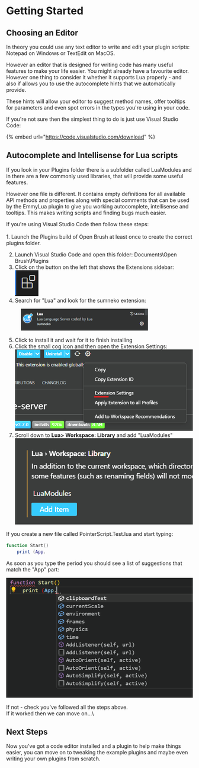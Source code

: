 # Getting Started

## Choosing an Editor

In theory you could use any text editor to write and edit your plugin scripts: Notepad on Windows or TextEdit on MacOS.

However an editor that is designed for writing code has many useful features to make your life easier. You might already have a favourite editor. However one thing to consider it whether it supports Lua properly - and also if allows you to use the autocomplete hints that we automatically provide.

These hints will allow your editor to suggest method names, offer tooltips for parameters and even spot errors in the types you're using in your code.

If you're not sure then the simplest thing to do is just use Visual Studio Code:

{% embed url="https://code.visualstudio.com/download" %}

## Autocomplete and Intellisense for Lua scripts&#x20;

If you look in your Plugins folder there is a subfolder called LuaModules and in there are a few commonly used libraries, that will provide some useful features.&#x20;

However one file is different. It contains empty definitions for all available API methods and properties along with special comments that can be used by the EmmyLua plugin to give you working autocomplete, intellisense and tooltips. This makes writing scripts and finding bugs much easier.

If you're using Visual Studio Code then follow these steps:\
\
1\. Launch the Plugins build of Open Brush at least once to create the correct plugins folder.

2. Launch Visual Studio Code and open this folder: Documents\Open Brush\Plugins
3. Click on the button on the left that shows the Extensions sidebar: \
   ![](../../../.gitbook/assets/image.png)
4. Search for "Lua" and look for the sumneko extension:

<div align="left">

<figure><img src="../../../.gitbook/assets/image (1).png" alt="" width="343"><figcaption></figcaption></figure>

</div>

5. Click to install it and wait for it to finish installing
6. Click the small cog icon and then open the Extension Settings:\
   ![](<../../../.gitbook/assets/image (2).png>)
7. Scroll down to **Lua> Workspace: Library** and add "LuaModules"\
   ![](<../../../.gitbook/assets/image (3).png>)



If you create a new file called PointerScript.Test.lua and start typing:

```lua
function Start()
    print (App.
```

As soon as you type the period you should see a list of suggestions that match the "App" part:

![](<../../../.gitbook/assets/image (4).png>)

If not - check you've followed all the steps above.\
If it worked then we can move on...\


## Next Steps

Now you've got a code editor installed and a plugin to help make things easier, you can move on to tweaking the example plugins and maybe even writing your own plugins from scratch.
